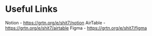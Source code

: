 # Useful Links

Notion - https://grtn.org/e/shit7/notion
AirTable - https://grtn.org/e/shit7/airtable
Figma - https://grtn.org/e/shit7/figma